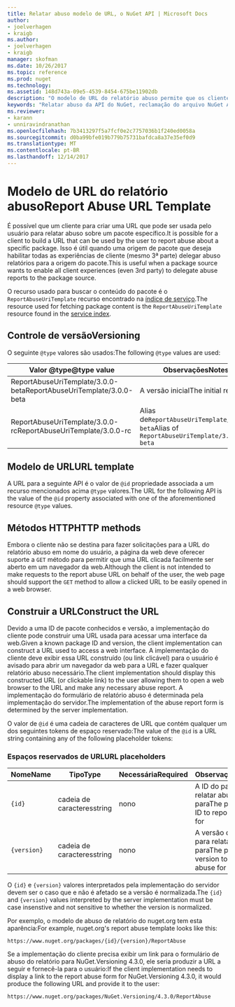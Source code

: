 ```yaml
---
title: Relatar abuso modelo de URL, o NuGet API | Microsoft Docs
author:
- joelverhagen
- kraigb
ms.author:
- joelverhagen
- kraigb
manager: skofman
ms.date: 10/26/2017
ms.topic: reference
ms.prod: nuget
ms.technology: 
ms.assetid: 148d743a-09e5-4539-8454-675be11902db
description: "O modelo de URL do relatório abuso permite que os clientes exibir um link para relatar abuso em sua interface do usuário."
keywords: "Relatar abuso da API do NuGet, reclamação do arquivo NuGet API, o modelo de URL de relatório NuGet.org"
ms.reviewer:
- karann
- unniravindranathan
ms.openlocfilehash: 7b3413297f5a7fcf0e2c7757036b1f240ed0058a
ms.sourcegitcommit: d0ba99bfe019b779b75731bafdca8a37e35ef0d9
ms.translationtype: MT
ms.contentlocale: pt-BR
ms.lasthandoff: 12/14/2017
---
```

# <a name="report-abuse-url-template"></a><span data-ttu-id="55cb7-104">Modelo de URL do relatório abuso</span><span class="sxs-lookup"><span data-stu-id="55cb7-104">Report Abuse URL Template</span></span>

<span data-ttu-id="55cb7-105">É possível que um cliente para criar uma URL que pode ser usada pelo usuário para relatar abuso sobre um pacote específico.</span><span class="sxs-lookup"><span data-stu-id="55cb7-105">It is possible for a client to build a URL that can be used by the user to report abuse about a specific package.</span></span> <span data-ttu-id="55cb7-106">Isso é útil quando uma origem de pacote que deseja habilitar todas as experiências de cliente (mesmo 3ª parte) delegar abuso relatórios para a origem do pacote.</span><span class="sxs-lookup"><span data-stu-id="55cb7-106">This is useful when a package source wants to enable all client experiences (even 3rd party) to delegate abuse reports to the package source.</span></span>

<span data-ttu-id="55cb7-107">O recurso usado para buscar o conteúdo do pacote é o `ReportAbuseUriTemplate` recurso encontrado na [índice de serviço](service-index.md).</span><span class="sxs-lookup"><span data-stu-id="55cb7-107">The resource used for fetching package content is the `ReportAbuseUriTemplate` resource found in the [service index](service-index.md).</span></span>

## <a name="versioning"></a><span data-ttu-id="55cb7-108">Controle de versão</span><span class="sxs-lookup"><span data-stu-id="55cb7-108">Versioning</span></span>

<span data-ttu-id="55cb7-109">O seguinte `@type` valores são usados:</span><span class="sxs-lookup"><span data-stu-id="55cb7-109">The following `@type` values are used:</span></span>

<span data-ttu-id="55cb7-110">Valor @type</span><span class="sxs-lookup"><span data-stu-id="55cb7-110">@type value</span></span>                       | <span data-ttu-id="55cb7-111">Observações</span><span class="sxs-lookup"><span data-stu-id="55cb7-111">Notes</span></span>
--------------------------------- | -----
<span data-ttu-id="55cb7-112">ReportAbuseUriTemplate/3.0.0-beta</span><span class="sxs-lookup"><span data-stu-id="55cb7-112">ReportAbuseUriTemplate/3.0.0-beta</span></span> | <span data-ttu-id="55cb7-113">A versão inicial</span><span class="sxs-lookup"><span data-stu-id="55cb7-113">The initial release</span></span>
<span data-ttu-id="55cb7-114">ReportAbuseUriTemplate/3.0.0-rc</span><span class="sxs-lookup"><span data-stu-id="55cb7-114">ReportAbuseUriTemplate/3.0.0-rc</span></span>   | <span data-ttu-id="55cb7-115">Alias de`ReportAbuseUriTemplate/3.0.0-beta`</span><span class="sxs-lookup"><span data-stu-id="55cb7-115">Alias of `ReportAbuseUriTemplate/3.0.0-beta`</span></span>

## <a name="url-template"></a><span data-ttu-id="55cb7-116">Modelo de URL</span><span class="sxs-lookup"><span data-stu-id="55cb7-116">URL template</span></span>

<span data-ttu-id="55cb7-117">A URL para a seguinte API é o valor de `@id` propriedade associada a um recurso mencionados acima `@type` valores.</span><span class="sxs-lookup"><span data-stu-id="55cb7-117">The URL for the following API is the value of the `@id` property associated with one of the aforementioned resource `@type` values.</span></span>

## <a name="http-methods"></a><span data-ttu-id="55cb7-118">Métodos HTTP</span><span class="sxs-lookup"><span data-stu-id="55cb7-118">HTTP methods</span></span>

<span data-ttu-id="55cb7-119">Embora o cliente não se destina para fazer solicitações para a URL do relatório abuso em nome do usuário, a página da web deve oferecer suporte a `GET` método para permitir que uma URL clicada facilmente ser aberto em um navegador da web.</span><span class="sxs-lookup"><span data-stu-id="55cb7-119">Although the client is not intended to make requests to the report abuse URL on behalf of the user, the web page should support the `GET` method to allow a clicked URL to be easily opened in a web browser.</span></span>

## <a name="construct-the-url"></a><span data-ttu-id="55cb7-120">Construir a URL</span><span class="sxs-lookup"><span data-stu-id="55cb7-120">Construct the URL</span></span>

<span data-ttu-id="55cb7-121">Devido a uma ID de pacote conhecidos e versão, a implementação do cliente pode construir uma URL usada para acessar uma interface da web.</span><span class="sxs-lookup"><span data-stu-id="55cb7-121">Given a known package ID and version, the client implementation can construct a URL used to access a web interface.</span></span> <span data-ttu-id="55cb7-122">A implementação do cliente deve exibir essa URL construído (ou link clicável) para o usuário é avisado para abrir um navegador da web para a URL e fazer qualquer relatório abuso necessário.</span><span class="sxs-lookup"><span data-stu-id="55cb7-122">The client implementation should display this constructed URL (or clickable link) to the user allowing them to open a web browser to the URL and make any necessary abuse report.</span></span> <span data-ttu-id="55cb7-123">A implementação do formulário de relatório abuso é determinada pela implementação do servidor.</span><span class="sxs-lookup"><span data-stu-id="55cb7-123">The implementation of the abuse report form is determined by the server implementation.</span></span>

<span data-ttu-id="55cb7-124">O valor de `@id` é uma cadeia de caracteres de URL que contém qualquer um dos seguintes tokens de espaço reservado:</span><span class="sxs-lookup"><span data-stu-id="55cb7-124">The value of the `@id` is a URL string containing any of the following placeholder tokens:</span></span>

### <a name="url-placeholders"></a><span data-ttu-id="55cb7-125">Espaços reservados de URL</span><span class="sxs-lookup"><span data-stu-id="55cb7-125">URL placeholders</span></span>

<span data-ttu-id="55cb7-126">Nome</span><span class="sxs-lookup"><span data-stu-id="55cb7-126">Name</span></span>        | <span data-ttu-id="55cb7-127">Tipo</span><span class="sxs-lookup"><span data-stu-id="55cb7-127">Type</span></span>    | <span data-ttu-id="55cb7-128">Necessária</span><span class="sxs-lookup"><span data-stu-id="55cb7-128">Required</span></span> | <span data-ttu-id="55cb7-129">Observações</span><span class="sxs-lookup"><span data-stu-id="55cb7-129">Notes</span></span>
----------- | ------- | -------- | -----
`{id}`      | <span data-ttu-id="55cb7-130">cadeia de caracteres</span><span class="sxs-lookup"><span data-stu-id="55cb7-130">string</span></span>  | <span data-ttu-id="55cb7-131">no</span><span class="sxs-lookup"><span data-stu-id="55cb7-131">no</span></span>       | <span data-ttu-id="55cb7-132">A ID do pacote para relatar abuso para</span><span class="sxs-lookup"><span data-stu-id="55cb7-132">The package ID to report abuse for</span></span>
`{version}` | <span data-ttu-id="55cb7-133">cadeia de caracteres</span><span class="sxs-lookup"><span data-stu-id="55cb7-133">string</span></span>  | <span data-ttu-id="55cb7-134">no</span><span class="sxs-lookup"><span data-stu-id="55cb7-134">no</span></span>       | <span data-ttu-id="55cb7-135">A versão do pacote para relatar abuso para</span><span class="sxs-lookup"><span data-stu-id="55cb7-135">The package version to report abuse for</span></span>

<span data-ttu-id="55cb7-136">O `{id}` e `{version}` valores interpretados pela implementação do servidor devem ser o caso que e não é afetado se a versão é normalizada.</span><span class="sxs-lookup"><span data-stu-id="55cb7-136">The `{id}` and `{version}` values interpreted by the server implementation must be case insenstive and not sensitive to whether the version is normalized.</span></span>

<span data-ttu-id="55cb7-137">Por exemplo, o modelo de abuso de relatório do nuget.org tem esta aparência:</span><span class="sxs-lookup"><span data-stu-id="55cb7-137">For example, nuget.org's report abuse template looks like this:</span></span>

```
https://www.nuget.org/packages/{id}/{version}/ReportAbuse
```

<span data-ttu-id="55cb7-138">Se a implementação do cliente precisa exibir um link para o formulário de abuso do relatório para NuGet.Versioning 4.3.0, ele seria produzir a URL a seguir e fornecê-la para o usuário:</span><span class="sxs-lookup"><span data-stu-id="55cb7-138">If the client implementation needs to display a link to the report abuse form for NuGet.Versioning 4.3.0, it would produce the following URL and provide it to the user:</span></span>

```
https://www.nuget.org/packages/NuGet.Versioning/4.3.0/ReportAbuse
```